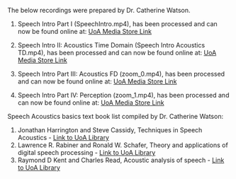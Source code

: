 The below recordings were prepared by Dr. Catherine Watson.

1. Speech Intro Part I (SpeechIntro.mp4), has been processed and can now be found online at: [UoA Media Store Link](https://mediastore.auckland.ac.nz/uploaded/project/2020_STUDYPLAN/03-2021/ed7ef8a7872f4cfa927a0e2ac82ed562.preview)

2. Speech Intro II: Acoustics Time Domain (Speech  Intro Acoustics TD.mp4), has been processed and can now be found online at: [UoA Media Store Link](https://mediastore.auckland.ac.nz/uploaded/project/2020_STUDYPLAN/03-2021/baed7087c2294ce680c5ef91f1b4deb5.preview)

3. Speech Intro Part III: Acoustics FD (zoom_0.mp4), has been processed and can now be found online at: [UoA Media Store Link](https://mediastore.auckland.ac.nz/uploaded/project/2020_STUDYPLAN/03-2021/2e4c1ab2ffca4fba98f3aa5ed476cc7f.preview)

4. Speech Intro Part IV: Perception (zoom_1.mp4), has been processed and can now be found online at: [UoA Media Store Link](https://mediastore.auckland.ac.nz/uploaded/project/2020_STUDYPLAN/03-2021/12794ac2f3c9475cbd68cfd0a15b72b9.preview)

Speech Acoustics basics text book list compiled by Dr. Catherine Watson:
1. Jonathan Harrington and Steve Cassidy, Techniques in Speech Acoustics - [Link to UoA  Library](https://www.library.auckland.ac.nz/search/harrington%20and%20Cassidy)
2. Lawrence R. Rabiner and Ronald W. Schafer, Theory and applications of digital speech processing - [Link to UoA Library](https://catalogue.library.auckland.ac.nz/primo-explore/fulldisplay?docid=uoa_alma21186853850002091&context=L&vid=NEWUI&lang=en_US&tab=books)
3. Raymond D Kent and Charles Read, Acoustic analysis of speech - [Link to UoA Library](https://catalogue.library.auckland.ac.nz/primo-explore/fulldisplay?docid=uoa_alma21123084030002091&context=L&vid=NEWUI&lang=en_US&tab=books)

